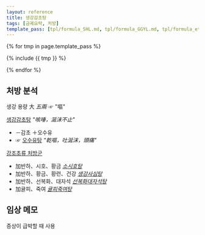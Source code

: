 ```yaml
---
layout: reference
title: 생강감초탕
tags: [금궤요략, 처방]
template_pass: [tpl/formula_SHL.md, tpl/formula_GGYL.md, tpl/formula_etc.md]
---
```


{% for tmp in page.template_pass %}

{% include {{ tmp }} %}

{% endfor %}

## 처방 분석

생강 용량 大 _五兩_ ☞ "嘔"

[생강감초탕]({{site.formulaurl}}/생강감초탕) _"咳唾，涎沫不止"_
* －감초 ＋오수유
* ☞ [오수유탕]({{site.formulaurl}}/오수유탕) _"乾嘔，吐涎沫，頭痛"_

[강조초류 처방군]( {{site.baseurl}}/lecture/2018/03/처방군_강조초류 )
* 加반하、시호、황금 _[소시호탕]({{site.formulaurl}}/소시호탕)_
* 加반하、황금、황련、건강 _[생강사심탕]({{site.formulaurl}}/생강사심탕)_
* 加반하、선복화、대자석 _[선복화대자석탕]({{site.formulaurl}}/선복화대자석탕)_
* 加귤피、죽여 _[귤피죽여탕]({{site.formulaurl}}/귤피죽여탕)_


## 임상 메모

증상이 급박할 때 사용
